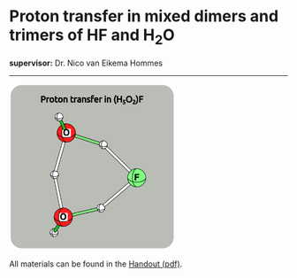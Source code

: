 # Proton transfer in mixed dimers and trimers of HF and H<sub>2</sub>O

**supervisor:** Dr. Nico van Eikema Hommes

----- 


<img src="https://github.com/CompPhotoChem/bachelor-qc-2/blob/main/projects/proton_transfer/proton_transfer.png" width="300px" />

All materials can be found in the [Handout (pdf)](https://github.com/CompPhotoChem/bachelor-qc-2/blob/main/projects/proton_transfer/Project-instructions.pdf).
